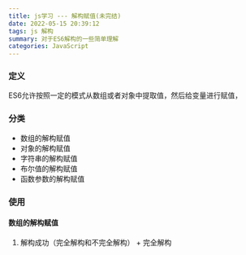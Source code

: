 ```yaml
---
title: js学习 --- 解构赋值(未完结)
date: 2022-05-15 20:39:12
tags: js 解构
summary: 对于ES6解构的一些简单理解
categories: JavaScript
---
```


### 定义
ES6允许按照一定的模式从数组或者对象中提取值，然后给变量进行赋值，
### 分类
  + 数组的解构赋值
  + 对象的解构赋值
  + 字符串的解构赋值
  + 布尔值的解构赋值
  + 函数参数的解构赋值

### 使用
#### 数组的解构赋值
  1. 解构成功（完全解构和不完全解构）
    + 完全解构
